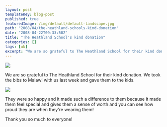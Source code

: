 ```yaml
---
layout: post
templateKey: blog-post
published: true
featuredImage: /img/default/default-landscape.jpg
path: "2008/04/the-heathland-schools-kind-donation"
date: "2008-04-22T09:33:50Z"
title: "The Heathland School's kind donation"
categories: []
tags: [uk]
excerpt: "We are so grateful to The Heathland School for their kind donation. We took the bibs to Malawi with..."
---
```


![](https://www.landirani.org/image_library/news/thumb-200x200/49945879947f9bibs2.jpg)

We are so grateful to The Heathland School for their kind donation. We took the bibs to Malawi with us last week and gave them to the kids.

![](https://www.landirani.org/image_library/news/thumb-200x200/49945888c2e4bbibs3.jpg)

They were so happy and it made such a difference to them because it made them feel special and gives them a sense of worth and you can see how proud they are when they're wearing them!

Thank you so much to everyone!
